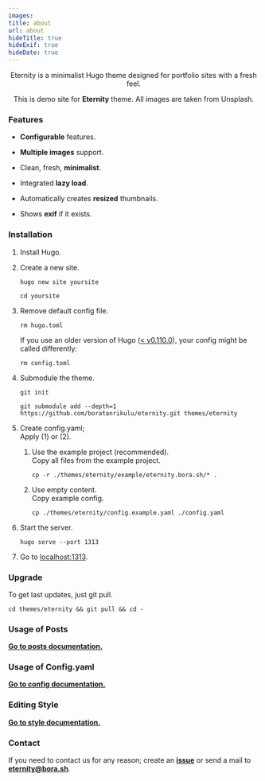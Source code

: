 ```yaml
---
images:
title: about
url: about
hideTitle: true
hideExif: true
hideDate: true
---
```


<div align="center">
	<p>
        Eternity is a minimalist Hugo theme designed for portfolio sites with a fresh feel.
	</p>
	<p>
		This is demo site for <strong>Eternity</strong> theme. All images are taken from Unsplash.
	</p>
</div>

### Features

- **Configurable** features.

- **Multiple images** support.

- Clean, fresh, **minimalist**.

- Integrated **lazy load**.

- Automatically creates **resized** thumbnails.

- Shows **exif** if it exists.

### Installation

1. Install Hugo.

2. Create a new site.  
	```shell
	hugo new site yoursite
	```  
	```shell
	cd yoursite
	```  

3. Remove default config file.  
	```shell
	rm hugo.toml
	```
	If you use an older version of Hugo ([< v0.110.0](https://github.com/gohugoio/hugo/issues/8979)), your config might be called differently:
	```shell
	rm config.toml
	```

4. Submodule the theme.  
	```shell
	git init
	```  
	```shell
	git submodule add --depth=1 https://github.com/boratanrikulu/eternity.git themes/eternity
	```  

5. Create config.yaml;  
	Apply (1) or (2).  

	1. Use the example project (recommended).  
		Copy all files from the example project.  
		```shell
		cp -r ./themes/eternity/example/eternity.bora.sh/* .
		```  
	2. Use empty content.  
		Copy example config.  
		```shell
		cp ./themes/eternity/config.example.yaml ./config.yaml
		```  
6. Start the server.
	```shell
	hugo serve --port 1313
	```  

7. Go to [localhost:1313](http://localhost:1313).


### Upgrade

To get last updates, just git pull.
```shell
cd themes/eternity && git pull && cd -
```

### Usage of Posts

[**Go to posts documentation.**](https://github.com/boratanrikulu/eternity/tree/main/doc/posts.md)

### Usage of Config.yaml

[**Go to config documentation.**](https://github.com/boratanrikulu/eternity/tree/main/doc/config.md)

### Editing Style

[**Go to style documentation.**](https://github.com/boratanrikulu/eternity/tree/main/doc/style.md)

### Contact

If you need to contact us for any reason; create an [**issue**](https://github.com/boratanrikulu/eternity/issues/new) or send a mail to [**eternity@bora.sh**](mailto:eternity@bora.sh).
